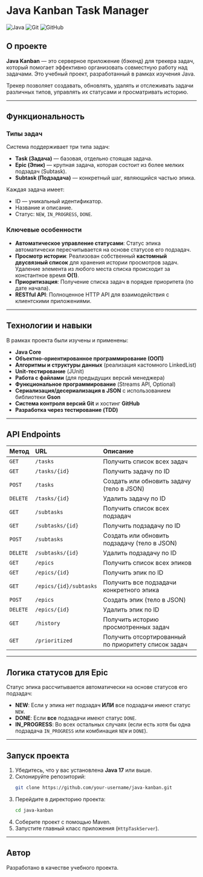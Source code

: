 # Java Kanban Task Manager

![Java](https://img.shields.io/badge/Java-17%2B-orange?logo=openjdk)
![Git](https://img.shields.io/badge/Git-F05032?logo=git&logoColor=white)
![GitHub](https://img.shields.io/badge/GitHub-181717?logo=github&logoColor=white)

## О проекте

**Java Kanban** — это серверное приложение (бэкенд) для трекера задач, который помогает эффективно организовать совместную работу над задачами. Это учебный проект, разработанный в рамках изучения Java.

Трекер позволяет создавать, обновлять, удалять и отслеживать задачи различных типов, управлять их статусами и просматривать историю.

---

## Функциональность

### Типы задач

Система поддерживает три типа задач:

*   **Task (Задача)** — базовая, отдельно стоящая задача.
*   **Epic (Эпик)** — крупная задача, которая состоит из более мелких подзадач (Subtask).
*   **Subtask (Подзадача)** — конкретный шаг, являющийся частью эпика.

Каждая задача имеет:
*   ID — уникальный идентификатор.
*   Название и описание.
*   Статус: `NEW`, `IN_PROGRESS`, `DONE`.

### Ключевые особенности

*   **Автоматическое управление статусами**: Статус эпика автоматически пересчитывается на основе статусов его подзадач.
*   **Просмотр истории**: Реализован собственный **кастомный двусвязный список** для хранения истории просмотров задач. Удаление элемента из любого места списка происходит за константное время **O(1)**.
*   **Приоритизация**: Получение списка задач в порядке приоритета (по дате начала).
*   **RESTful API**: Полноценное HTTP API для взаимодействия с клиентскими приложениями.

---

## Технологии и навыки

В рамках проекта были изучены и применены:

*   **Java Core**
*   **Объектно-ориентированное программирование (ООП)**
*   **Алгоритмы и структуры данных** (реализация кастомного LinkedList)
*   **Unit-тестирование** (JUnit)
*   **Работа с файлами** (для предыдущих версий менеджера)
*   **Функциональное программирование** (Streams API, Optional)
*   **Сериализация/десериализация в JSON** с использованием библиотеки **Gson**
*   **Система контроля версий Git** и хостинг **GitHub**
*   **Разработка через тестирование (TDD)**

---

## API Endpoints

| Метод | URL | Описание |
| :--- | :--- | :--- |
| `GET` | `/tasks` | Получить список всех задач |
| `GET` | `/tasks/{id}` | Получить задачу по ID |
| `POST` | `/tasks` | Создать или обновить задачу (тело в JSON) |
| `DELETE` | `/tasks/{id}` | Удалить задачу по ID |
| `GET` | `/subtasks` | Получить список всех подзадач |
| `GET` | `/subtasks/{id}` | Получить подзадачу по ID |
| `POST` | `/subtasks` | Создать или обновить подзадачу (тело в JSON) |
| `DELETE` | `/subtasks/{id}` | Удалить подзадачу по ID |
| `GET` | `/epics` | Получить список всех эпиков |
| `GET` | `/epics/{id}` | Получить эпик по ID |
| `GET` | `/epics/{id}/subtasks` | Получить все подзадачи конкретного эпика |
| `POST` | `/epics` | Создать эпик (тело в JSON) |
| `DELETE` | `/epics/{id}` | Удалить эпик по ID |
| `GET` | `/history` | Получить историю просмотренных задач |
| `GET` | `/prioritized` | Получить отсортированный по приоритету список задач |

---

## Логика статусов для Epic

Статус эпика рассчитывается автоматически на основе статусов его подзадач:

*   **NEW**: Если у эпика нет подзадач **ИЛИ** все подзадачи имеют статус `NEW`.
*   **DONE**: Если **все** подзадачи имеют статус `DONE`.
*   **IN_PROGRESS**: Во всех остальных случаях (если есть хотя бы одна подзадача `IN_PROGRESS` или комбинация `NEW` и `DONE`).

---

## Запуск проекта

1.  Убедитесь, что у вас установлена **Java 17** или выше.
2.  Склонируйте репозиторий:
    ```bash
    git clone https://github.com/your-username/java-kanban.git
    ```
3.  Перейдите в директорию проекта:
    ```bash
    cd java-kanban
    ```
4.  Соберите проект с помощью Maven.
5.  Запустите главный класс приложения (`HttpTaskServer`).

---

## Автор

Разработано в качестве учебного проекта.
